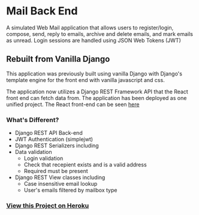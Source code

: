 # Mail Back End

A simulated Web Mail application that allows users to register/login, compose, send, reply to emails, archive and delete emails, and mark emails as unread. Login sessions are handled using JSON Web Tokens (JWT)

## Rebuilt from Vanilla Django

This application was previously built using vanilla Django with Django's template engine for the front end with vanilla javascript and css.

The application now utilizes a Django REST Framework API that the React front end can fetch data from. The application has been deployed as one unified project. The React front-end can be seen [here](https://github.com/IB21-A/mail-jwt-frontend)

### What's Different?

- Django REST API Back-end
- JWT Authentication (simplejwt)
- Django REST Serializers including
- Data validation
  - Login validation
  - Check that recepient exists and is a valid address
  - Required must be present
- Django REST View classes including
  - Case insensitive email lookup
  - User's emails filtered by mailbox type

### [View this Project on Heroku](https://mail-thom.herokuapp.com)
